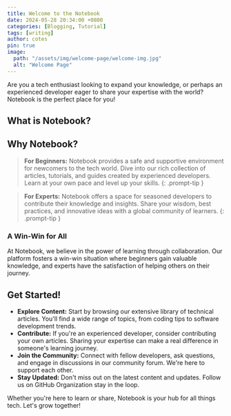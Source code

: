 ```yaml
---
title: Welcome to the Notebook
date: 2024-05-28 20:34:00 +0800
categories: [Blogging, Tutorial]
tags: [writing]
author: cotes
pin: true
image:
  path: "/assets/img/welcome-page/welcome-img.jpg"
  alt: "Welcome Page"
---
```


Are you a tech enthusiast looking to expand your knowledge, or perhaps an experienced developer eager to share your expertise with the world? Notebook is the perfect place for you!

## What is Notebook?


## Why Notebook?

> **For Beginners:** Notebook provides a safe and supportive environment for newcomers to the tech world. Dive into our rich collection of articles, tutorials, and guides created by experienced developers. Learn at your own pace and level up your skills.
{: .prompt-tip }

> **For Experts:** Notebook offers a space for seasoned developers to contribute their knowledge and insights. Share your wisdom, best practices, and innovative ideas with a global community of learners.
{: .prompt-tip }

### A Win-Win for All

At Notebook, we believe in the power of learning through collaboration. Our platform fosters a win-win situation where beginners gain valuable knowledge, and experts have the satisfaction of helping others on their journey.

## Get Started!

- **Explore Content:** Start by browsing our extensive library of technical articles. You'll find a wide range of topics, from coding tips to software development trends.
- **Contribute:** If you're an experienced developer, consider contributing your own articles. Sharing your expertise can make a real difference in someone's learning journey.
- **Join the Community:** Connect with fellow developers, ask questions, and engage in discussions in our community forum. We're here to support each other.
- **Stay Updated:** Don't miss out on the latest content and updates. Follow us on GitHub Organization stay in the loop.

Whether you're here to learn or share, Notebook is your hub for all things tech. Let's grow together!

